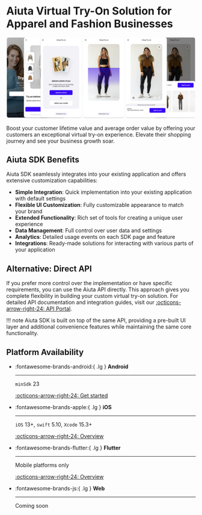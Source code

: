 # Aiuta Virtual Try-On Solution for Apparel and Fashion Businesses

![About Virtual Try-On](media/about.png)

Boost your customer lifetime value and average order value by offering your customers an exceptional virtual try-on experience. Elevate their shopping journey and see your business growth soar.

## Aiuta SDK Benefits

Aiuta SDK seamlessly integrates into your existing application and offers extensive customization capabilities:

- **Simple Integration**: Quick implementation into your existing application with default settings
- **Flexible UI Customization**: Fully customizable appearance to match your brand
- **Extended Functionality**: Rich set of tools for creating a unique user experience
- **Data Management**: Full control over user data and settings
- **Analytics**: Detailed usage events on each SDK page and feature
- **Integrations**: Ready-made solutions for interacting with various parts of your application

## Alternative: Direct API

If you prefer more control over the implementation or have specific requirements, you can use the Aiuta API directly. This approach gives you complete flexibility in building your custom virtual try-on solution. For detailed API documentation and integration guides, visit our [:octicons-arrow-right-24: API Portal](https://developer.aiuta.com/products/digital-try-on/documentation).

!!! note 
    Aiuta SDK is built on top of the same API, providing a pre-built UI layer and additional convenience features while maintaining the same core functionality.

## Platform Availability

<div class="grid cards" markdown>

-   :fontawesome-brands-android:{ .lg } __Android__

    ---
    `minSdk` 23

    [:octicons-arrow-right-24: Get started](android/aiuta/get-started.md)

-   :fontawesome-brands-apple:{ .lg } __iOS__

    ---

    `iOS` 13+, `swift` 5.10, `Xcode` 15.3+
    
    [:octicons-arrow-right-24: Overview](ios/overview.md)

-   :fontawesome-brands-flutter:{ .lg } __Flutter__

    ---

    Mobile platforms only
    
    [:octicons-arrow-right-24: Overview](flutter/overview.md)  

-   :fontawesome-brands-js:{ .lg } __Web__ 

    ---

    Coming soon

</div>
